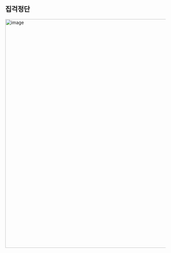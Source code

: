 ## 집걱정단
<img width="1244" height="716" alt="image" src="https://github.com/user-attachments/assets/ce14ae44-c778-41ea-bd21-caf9dce7d6d4" />

